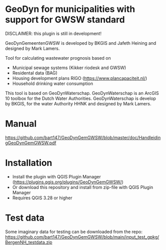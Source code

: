 # GeoDyn for municipalities with support for GWSW standard

DISCLAIMER: this plugin is still in development!

GeoDynGemeentenGWSW is developed by BKGIS and Jafeth Heining and designed by Mark Lamers.

Tool for calculating wastewater prognosis based on
- Municipal sewage systems (Kikker riodesk and GWSW) 
- Residental data (BAG)
- Housing development plans RIGO (https://www.plancapaciteit.nl/)
- Household drinking water consumption

This tool is based on GeoDynWaterschap. GeoDynWaterschap is an ArcGIS 10
toolbox for the Dutch Water Authorities. GeoDynWaterschap is develop by BKGIS, for
the water Authority HHNK and designed by Mark Lamers.

# Manual
https://github.com/bart147/GeoDynGemGWSW/blob/master/doc/HandleidingGeoDynGemGWSW.pdf

# Installation
- Install the plugin with QGIS Plugin Manager (https://plugins.qgis.org/plugins/GeoDynGemGWSW/)
- Or download this repository and install from zip-file with QGIS Plugin Manager
- Requires QGIS 3.28 or higher

# Test data
Some imaginary data for testing can be downloaded from the repo:
https://github.com/bart147/GeoDynGemGWSW/blob/main/input_test_gpkg/BergenNH_testdata.zip


